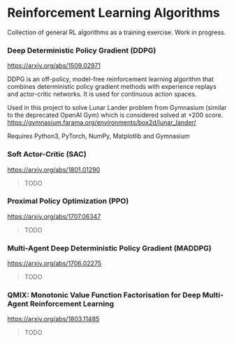 # Reinforcement Learning Algorithms

Collection of general RL algorithms as a training exercise. Work in progress.

###  Deep Deterministic Policy Gradient (DDPG)
https://arxiv.org/abs/1509.02971

DDPG is an off-policy, model-free reinforcement learning algorithm that combines deterministic policy gradient methods with experience replays and actor-critic networks. 
It is used for continuous action spaces.

Used in this project to solve Lunar Lander problem from Gymnasium (similar to the deprecated OpenAI Gym) which is considered solved at +200 score.
https://gymnasium.farama.org/environments/box2d/lunar_lander/

Requires Python3, PyTorch, NumPy, Matplotlib and Gymnasium

### Soft Actor-Critic (SAC)
https://arxiv.org/abs/1801.01290
>TODO

### Proximal Policy Optimization (PPO)
https://arxiv.org/abs/1707.06347
>TODO

### Multi-Agent Deep Deterministic Policy Gradient (MADDPG)
https://arxiv.org/abs/1706.02275
>TODO

### QMIX: Monotonic Value Function Factorisation for Deep Multi-Agent Reinforcement Learning
https://arxiv.org/abs/1803.11485
>TODO